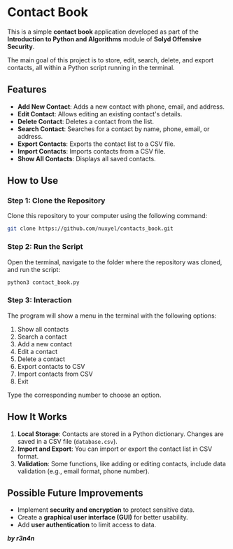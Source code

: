 # Contact Book

This is a simple **contact book** application developed as part of the **Introduction to Python and Algorithms** module of **Solyd Offensive Security**.

The main goal of this project is to store, edit, search, delete, and export contacts, all within a Python script running in the terminal.

## Features

- **Add New Contact**: Adds a new contact with phone, email, and address.
- **Edit Contact**: Allows editing an existing contact's details.
- **Delete Contact**: Deletes a contact from the list.
- **Search Contact**: Searches for a contact by name, phone, email, or address.
- **Export Contacts**: Exports the contact list to a CSV file.
- **Import Contacts**: Imports contacts from a CSV file.
- **Show All Contacts**: Displays all saved contacts.

## How to Use

### Step 1: Clone the Repository
Clone this repository to your computer using the following command:

```bash
git clone https://github.com/nuxyel/contacts_book.git
```

### Step 2: Run the Script
Open the terminal, navigate to the folder where the repository was cloned, and run the script:

```bash
python3 contact_book.py
```

### Step 3: Interaction
The program will show a menu in the terminal with the following options:

1. Show all contacts
2. Search a contact
3. Add a new contact
4. Edit a contact
5. Delete a contact
6. Export contacts to CSV
7. Import contacts from CSV
0. Exit

Type the corresponding number to choose an option.

## How It Works

1. **Local Storage**: Contacts are stored in a Python dictionary. Changes are saved in a CSV file (`database.csv`).
2. **Import and Export**: You can import or export the contact list in CSV format.
3. **Validation**: Some functions, like adding or editing contacts, include data validation (e.g., email format, phone number).

## Possible Future Improvements

- Implement **security and encryption** to protect sensitive data.
- Create a **graphical user interface (GUI)** for better usability.
- Add **user authentication** to limit access to data.

**_by r3n4n_**
